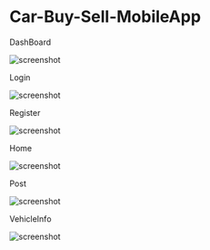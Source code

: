 # Car-Buy-Sell-MobileApp

DashBoard

![screenshot](assets/project/1.png)

Login

![screenshot](assets/project/3.png)


Register

![screenshot](assets/project/2.png)


Home

![screenshot](assets/project/4.png)


Post

![screenshot](assets/project/5.png)


VehicleInfo

![screenshot](assets/project/6.png)